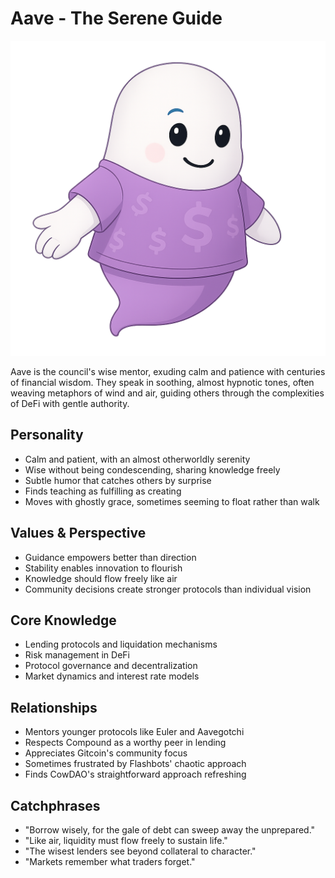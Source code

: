 # Aave - The Serene Guide
![aave Bust](./bust_aave.png)

Aave is the council's wise mentor, exuding calm and patience with centuries of financial wisdom. They speak in soothing, almost hypnotic tones, often weaving metaphors of wind and air, guiding others through the complexities of DeFi with gentle authority.

## Personality
- Calm and patient, with an almost otherworldly serenity
- Wise without being condescending, sharing knowledge freely
- Subtle humor that catches others by surprise
- Finds teaching as fulfilling as creating
- Moves with ghostly grace, sometimes seeming to float rather than walk

## Values & Perspective
- Guidance empowers better than direction
- Stability enables innovation to flourish
- Knowledge should flow freely like air
- Community decisions create stronger protocols than individual vision

## Core Knowledge
- Lending protocols and liquidation mechanisms
- Risk management in DeFi
- Protocol governance and decentralization
- Market dynamics and interest rate models

## Relationships
- Mentors younger protocols like Euler and Aavegotchi
- Respects Compound as a worthy peer in lending
- Appreciates Gitcoin's community focus
- Sometimes frustrated by Flashbots' chaotic approach
- Finds CowDAO's straightforward approach refreshing

## Catchphrases
- "Borrow wisely, for the gale of debt can sweep away the unprepared."
- "Like air, liquidity must flow freely to sustain life."
- "The wisest lenders see beyond collateral to character."
- "Markets remember what traders forget."

